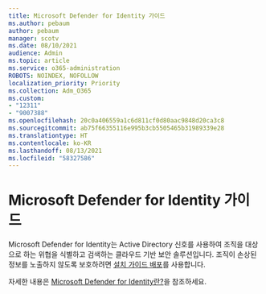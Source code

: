 ```yaml
---
title: Microsoft Defender for Identity 가이드
ms.author: pebaum
author: pebaum
manager: scotv
ms.date: 08/10/2021
audience: Admin
ms.topic: article
ms.service: o365-administration
ROBOTS: NOINDEX, NOFOLLOW
localization_priority: Priority
ms.collection: Adm_O365
ms.custom:
- "12311"
- "9007388"
ms.openlocfilehash: 20c0a406559a1c6d811cf0d80aac9848d20ca3c8
ms.sourcegitcommit: ab75f66355116e995b3cb5505465b31989339e28
ms.translationtype: HT
ms.contentlocale: ko-KR
ms.lasthandoff: 08/13/2021
ms.locfileid: "58327586"
---
```

# <a name="microsoft-defender-for-identity-guide"></a>Microsoft Defender for Identity 가이드

Microsoft Defender for Identity는 Active Directory 신호를 사용하여 조직을 대상으로 하는 위협을 식별하고 검색하는 클라우드 기반 보안 솔루션입니다. 조직이 손상된 정보를 노출하지 않도록 보호하려면 [설치 가이드 배포](https://portal.office.com/adminportal/home?#/modernonboarding/microsoftdefenderforidentitysetupguide)를 사용합니다. 

자세한 내용은 [Microsoft Defender for Identity란?](https://docs.microsoft.com/defender-for-identity/what-is)을 참조하세요.  

